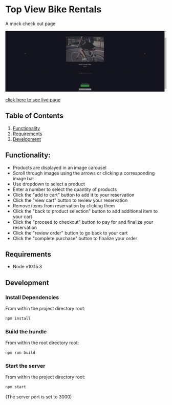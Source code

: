# Top View Bike Rentals

A mock check out page

![interface](database/readme.gif)

[click here to see live page](http://bit.ly/checkout9292019)


## Table of Contents

1. [Functionality](#Functionality)
2. [Requirements](#Requirements)
3. [Development](#Development)


## Functionality: 

- Products are displayed in an image carousel
- Scroll through images using the arrows or clicking a corresponding image bar
- Use dropdown to select a product
- Enter a number to select the quantity of products 
- Click the "add to cart" button to add it to your reservation
- Click the "view cart" button to review your reservation
- Remove items from reservation by clicking them
- Click the "back to product selection" button to add additional item to your cart
- Click the "proceed to checkout" button to pay for and finalize your reservation
- Click the "review order" button to go back to your cart
- Click the "complete purchase" button to finalize your order

## Requirements
- Node v10.15.3

## Development

### Install Dependencies
From within the project directory root:
```sh
npm install
```

### Build the bundle
From within the root directory root:
```sh
npm run build
```

### Start the server
From within the project directory root:
```sh
npm start
```
(The server port is set to 3000)
